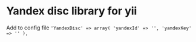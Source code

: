 # Yandex disc library for yii
Add to config file
`'YandexDisc' => array(
    'yandexId' => '',
    'yandexKey' => ''
),`
